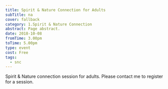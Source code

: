 ```yaml
---
title: Spirit & Nature Connection for Adults
subTitle: na
cover: fallback
category: 1.Spirit & Nature Connection
abstract: Page abstract.
date: 2018-10-08
fromTime: 3.00pm
toTime: 5.00pm
type: event
cost: Free
tags:
  - snc
---
```


Spirit & Nature connection session for adults. Please contact me to register for a session.

